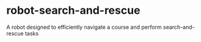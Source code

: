 robot-search-and-rescue
=======================

A robot designed to efficiently navigate a course and perform search-and-rescue tasks
